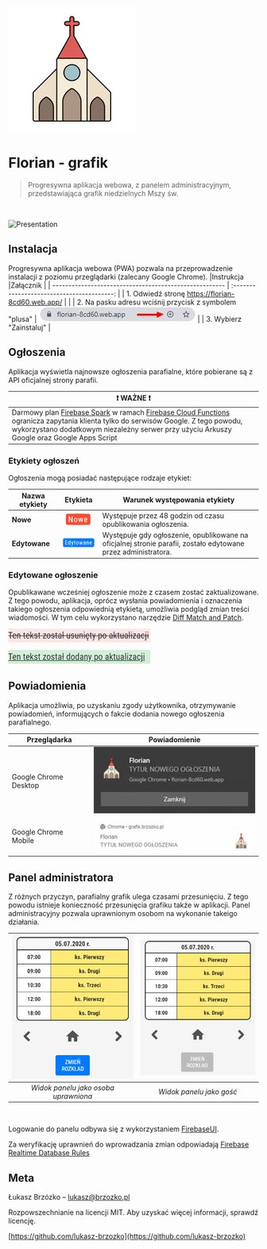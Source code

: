 [![Grafik parafialny](./readme-assets/logo.svg)](https://florian-8cd60.web.app/)

# Florian - grafik

> Progresywna aplikacja webowa, z panelem administracyjnym, przedstawiająca grafik niedzielnych Mszy św.

 </br>

![Presentation](readme-assets/presentation.gif)

## Instalacja

Progresywna aplikacja webowa (PWA) pozwala na przeprowadzenie instalacji z poziomu przeglądarki (zalecany Google Chrome).
|Instrukcja |Załącznik |
| ------------------------------------------------------ | :----------------------------------------: |
| 1. Odwiedź stronę https://florian-8cd60.web.app/ | |
| 2. Na pasku adresu wciśnij przycisk z symbolem "plusa" | ![Presentation](readme-assets/install.png) |
| 3. Wybierz "Zainstaluj" |

## Ogłoszenia

Aplikacja wyświetla najnowsze ogłoszenia parafialne, które pobierane są z API oficjalnej strony parafii.

| :exclamation: WAŻNE :exclamation:                                                                                                                                                                                                                                                                                        |
| ------------------------------------------------------------------------------------------------------------------------------------------------------------------------------------------------------------------------------------------------------------------------------------------------------------------------ |
| Darmowy plan [Firebase Spark](https://firebase.google.com/pricing) w ramach [Firebase Cloud Functions](https://firebase.google.com/products/functions) ogranicza zapytania klienta tylko do serwisów Google. Z tego powodu, wykorzystano dodatkowym niezależny serwer przy użyciu Arkuszy Google oraz Google Apps Script |

### Etykiety ogłoszeń

Ogłoszenia mogą posiadać następujące rodzaje etykiet:

| Nazwa etykiety |                      Etykieta                       | Warunek występowania etykiety                                                                                 |
| -------------- | :-------------------------------------------------: | ------------------------------------------------------------------------------------------------------------- |
| **Nowe**       |     ![New label](./readme-assets/label-new.png)     | Występuje przez 48 godzin od czasu opublikowania ogłoszenia.                                                  |
| **Edytowane**  | ![Updated label](./readme-assets/label-updated.png) | Występuje gdy ogłoszenie, opublikowane na oficjalnej stronie parafii, zostało edytowane przez administratora. |

### Edytowane ogłoszenie

Opublikawane wcześniej ogłoszenie może z czasem zostać zaktualizowane. Z tego powodu, aplikacja, oprócz wysłania powiadomienia i oznaczenia takiego ogłoszenia odpowiednią etykietą, umożliwia podgląd zmian treści wiadomości. W tym celu wykorzystano narzędzie [Diff Match and Patch](https://github.com/google/diff-match-patch).

![Diff text](./readme-assets/diff-text.png)

## Powiadomienia

Aplikacja umożliwia, po uzyskaniu zgody użytkownika, otrzymywanie powiadomień, informujących o fakcie dodania nowego ogłoszenia parafialnego.

| Przeglądarka          |                     Powiadomienie                      |
| --------------------- | :----------------------------------------------------: |
| Google Chrome Desktop |    ![Presentation](readme-assets/notification.png)     |
| Google Chrome Mobile  | ![Presentation](readme-assets/notification-mobile.png) |

## Panel administratora

Z różnych przyczyn, parafialny grafik ulega czasami przesunięciu. Z tego powodu istnieje konieczność przesunięcia grafiku także w aplikacji. Panel administracyjny pozwala uprawnionym osobom na wykonanie takeigo działania.

| ![Admin panel](./readme-assets/admin.png) | ![Admin panel Guest](./readme-assets/admin-guest.png) |
| :---------------------------------------: | :---------------------------------------------------: |
|   _Widok panelu jako osoba uprawniona_    |               _Widok panelu jako gość_                |

</br>

Logowanie do panelu odbywa się z wykorzystaniem [FirebaseUI](https://github.com/firebase/firebaseui-web).

Za weryfikację uprawnień do wprowadzania zmian odpowiadają [Firebase Realtime Database Rules](https://firebase.google.com/docs/database/security)

## Meta

Łukasz Brzózko – lukasz@brzozko.pl

Rozpowszechnianie na licencji MIT. Aby uzyskać więcej informacji, sprawdź licencję.

[https://github.com/lukasz-brzozko](https://github.com/lukasz-brzozko)

```

```

